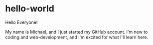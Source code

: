 # hello-world
Hello Everyone! 

My name is Michael, and I just started my GitHub account. I'm new to coding and web-development, and I'm excited for what I'll learn here. 
